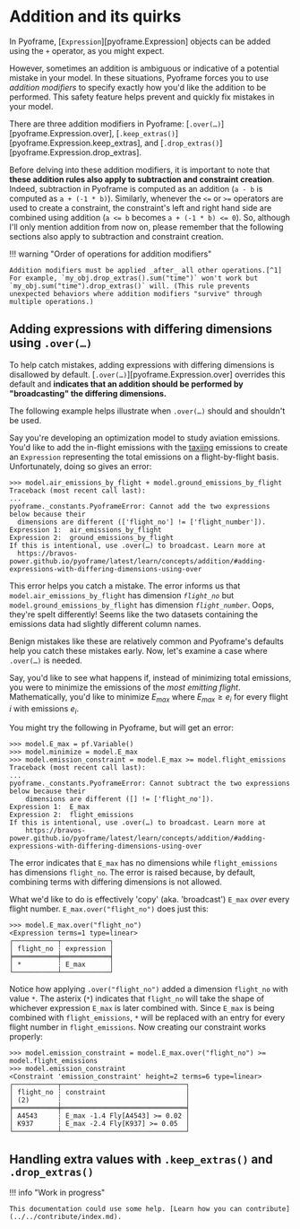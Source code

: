 # Addition and its quirks

In Pyoframe, [`Expression`][pyoframe.Expression] objects can be added using the `+` operator, as you might expect.

However, sometimes an addition is ambiguous or indicative of a potential mistake in your model.
In these situations, Pyoframe forces you to use _addition modifiers_ to specify exactly how you'd like the addition to be performed.
This safety feature helps prevent and quickly fix mistakes in your model.

There are three addition modifiers in Pyoframe: [`.over(…)`][pyoframe.Expression.over], [`.keep_extras()`][pyoframe.Expression.keep_extras], and [`.drop_extras()`][pyoframe.Expression.drop_extras].

Before delving into these addition modifiers, it is important to note that **these addition rules also apply to subtraction and constraint creation**. Indeed, subtraction in Pyoframe is computed as an addition (`a - b` is computed as `a + (-1 * b)`). Similarly, whenever the `<=` or `>=` operators are used to create a constraint, the constraint's left and right hand side are combined using addition (`a <= b` becomes `a + (-1 * b) <= 0`). So, although I'll only mention addition from now on, please remember that the following sections also apply to subtraction and constraint creation.


!!! warning "Order of operations for addition modifiers"

    Addition modifiers must be applied _after_ all other operations.[^1] For example, `my_obj.drop_extras().sum("time")` won't work but `my_obj.sum("time").drop_extras()` will. (This rule prevents unexpected behaviors where addition modifiers "survive" through multiple operations.)

[^1]: The exception to this rule is negation. As one might expect, `-my_obj.drop_extras()` works the same as `(-my_obj).drop_extras()` even though, in the former case, a negation is applied _after_ the addition modifier.

## Adding expressions with differing dimensions using `.over(…)`

To help catch mistakes, adding expressions with differing dimensions is disallowed by default. [`.over(…)`][pyoframe.Expression.over] overrides this default and **indicates that an addition should be performed by "broadcasting" the differing dimensions.**

The following example helps illustrate when `.over(…)` should and shouldn't be used.

Say you're developing an optimization model to study aviation emissions. You'd like to add the in-flight emissions with the [taxiing](https://en.wikipedia.org/wiki/Taxiing) emissions to create an `Expression` representing the total emissions on a flight-by-flight basis. Unfortunately, doing so gives an error:

<!-- invisible-code-block: python
import pyoframe as pf
import polars as pl

air_data = pl.DataFrame({"flight_no": ["A4543", "K937"], "emissions": [1.4, 2.4]})
ground_data = pl.DataFrame(
    {"flight_number": ["A4543", "K937"], "emissions": [0.02, 0.05]}
)

model = pf.Model()
model.Fly = pf.Variable(air_data["flight_no"], vtype="binary")
model.air_emissions_by_flight = model.Fly * air_data
model.ground_emissions_by_flight = ground_data.to_expr()
-->

```pycon
>>> model.air_emissions_by_flight + model.ground_emissions_by_flight
Traceback (most recent call last):
...
pyoframe._constants.PyoframeError: Cannot add the two expressions below because their
  dimensions are different (['flight_no'] != ['flight_number']).
Expression 1:  air_emissions_by_flight
Expression 2:  ground_emissions_by_flight
If this is intentional, use .over(…) to broadcast. Learn more at
  https://bravos-power.github.io/pyoframe/latest/learn/concepts/addition/#adding-expressions-with-differing-dimensions-using-over

```

This error helps you catch a mistake. The error informs us that `model.air_emissions_by_flight` has dimension _`flight_no`_ but `model.ground_emissions_by_flight` has dimension _`flight_number`_. Oops, they're spelt differently! Seems like the two datasets containing the emissions data had slightly different column names.

Benign mistakes like these are relatively common and Pyoframe's defaults help you catch these mistakes early. Now, let's examine a case where `.over(…)` is needed.

Say, you'd like to see what happens if, instead of minimizing total emissions, you were to minimize the emissions of the _most emitting flight_. Mathematically, you'd like to minimize $`E_{max}`$ where
$`E_{max} \geq e_i`$ for every flight $`i`$ with emissions $`e_i`$.

You might try the following in Pyoframe, but will get an error:

<!-- invisible-code-block: python
model.flight_emissions = (
    model.air_emissions_by_flight
    + model.ground_emissions_by_flight.rename({"flight_number": "flight_no"})
)
-->

```pycon
>>> model.E_max = pf.Variable()
>>> model.minimize = model.E_max
>>> model.emission_constraint = model.E_max >= model.flight_emissions
Traceback (most recent call last):
...
pyoframe._constants.PyoframeError: Cannot subtract the two expressions below because their
    dimensions are different ([] != ['flight_no']).
Expression 1:  E_max
Expression 2:  flight_emissions
If this is intentional, use .over(…) to broadcast. Learn more at
    https://bravos-power.github.io/pyoframe/latest/learn/concepts/addition/#adding-expressions-with-differing-dimensions-using-over

```

The error indicates that `E_max` has no dimensions while `flight_emissions` has dimensions `flight_no`. The error is raised because, by default, combining terms with differing dimensions is not allowed.

What we'd like to do is effectively 'copy' (aka. 'broadcast') `E_max` _over_ every flight number. `E_max.over("flight_no")` does just this:

```pycon
>>> model.E_max.over("flight_no")
<Expression terms=1 type=linear>
┌───────────┬────────────┐
│ flight_no ┆ expression │
╞═══════════╪════════════╡
│ *         ┆ E_max      │
└───────────┴────────────┘

```

Notice how applying `.over("flight_no")` added a dimension `flight_no` with value `*`. The asterix (`*`) indicates that `flight_no` will take the shape of whichever expression `E_max` is later combined with. Since `E_max` is being combined with `flight_emissions`, `*` will be replaced with an entry for every flight number in `flight_emissions`. Now creating our constraint works properly:

```pycon
>>> model.emission_constraint = model.E_max.over("flight_no") >= model.flight_emissions
>>> model.emission_constraint
<Constraint 'emission_constraint' height=2 terms=6 type=linear>
┌───────────┬───────────────────────────────┐
│ flight_no ┆ constraint                    │
│ (2)       ┆                               │
╞═══════════╪═══════════════════════════════╡
│ A4543     ┆ E_max -1.4 Fly[A4543] >= 0.02 │
│ K937      ┆ E_max -2.4 Fly[K937] >= 0.05  │
└───────────┴───────────────────────────────┘

```

## Handling extra values with `.keep_extras()` and `.drop_extras()`

!!! info "Work in progress"

    This documentation could use some help. [Learn how you can contribute](../../contribute/index.md).
